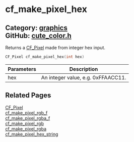[](../header.md ':include')

# cf_make_pixel_hex

Category: [graphics](/api_reference?id=graphics)  
GitHub: [cute_color.h](https://github.com/RandyGaul/cute_framework/blob/master/include/cute_color.h)  
---

Returns a [CF_Pixel](/graphics/cf_pixel.md) made from integer hex input.

```cpp
CF_Pixel cf_make_pixel_hex(int hex)
```

Parameters | Description
--- | ---
hex | An integer value, e.g. 0xFFAACC11.

## Related Pages

[CF_Pixel](/graphics/cf_pixel.md)  
[cf_make_pixel_rgb_f](/graphics/cf_make_pixel_rgb_f.md)  
[cf_make_pixel_rgba_f](/graphics/cf_make_pixel_rgba_f.md)  
[cf_make_pixel_rgb](/graphics/cf_make_pixel_rgb.md)  
[cf_make_pixel_rgba](/graphics/cf_make_pixel_rgba.md)  
[cf_make_pixel_hex_string](/graphics/cf_make_pixel_hex_string.md)  
